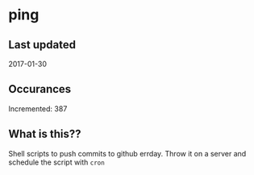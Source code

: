 # ping

## Last updated
2017-01-30

## Occurances
Incremented: 387

## What is this??
Shell scripts to push commits to github errday. Throw it on a server and schedule the script with `cron`
